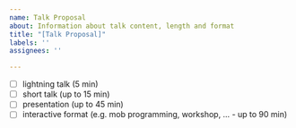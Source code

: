 ```yaml
---
name: Talk Proposal
about: Information about talk content, length and format
title: "[Talk Proposal]"
labels: ''
assignees: ''

---
```


<!-- Title of the talk, presentation or workshop -->


<!-- Format -->

* [ ] lightning talk (5 min)
* [ ] short talk (up to 15 min)
* [ ] presentation (up to 45 min)
* [ ] interactive format (e.g. mob programming, workshop, … - up to 90 min)

<!-- Abstract (can be just one sentence)  -->
